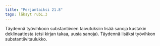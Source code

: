 ```yaml
---
title: "Perjantaiksi 21.8"
tags: läksyt rub1.3
---
```


Täydennä työvihkoon substantiivien taivutuksiin lisää sanoja kustakin deklinaatiosta (etsi kirjan takaa, uusia sanoja). Täydennä lisäksi työvihkon substantiivitaulukko.